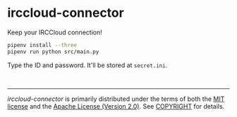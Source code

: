 irccloud-connector
===============
Keep your IRCCloud connection!

```bash
pipenv install --three
pipenv run python src/main.py
```

Type the ID and password. It'll be stored at `secret.ini`.

<br>

--------
*irccloud-connector* is primarily distributed under the terms of both the [MIT
license] and the [Apache License (Version 2.0)]. See [COPYRIGHT] for details.

[MIT license]: LICENSE-MIT
[Apache License (Version 2.0)]: LICENSE-APACHE
[COPYRIGHT]: COPYRIGHT
